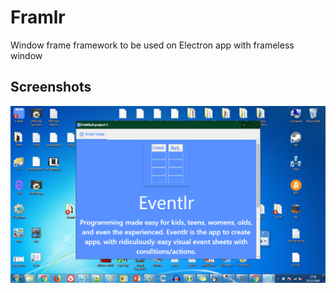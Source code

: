 # Framlr

Window frame framework to be used on Electron app with frameless window

## Screenshots

<img src="screenshot.png"/>